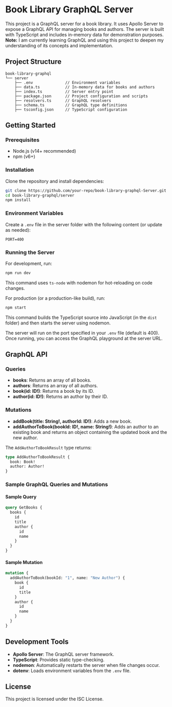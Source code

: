 # Book Library GraphQL Server

This project is a GraphQL server for a book library. It uses Apollo Server to expose a GraphQL API for managing books and authors. The server is built with TypeScript and includes in-memory data for demonstration purposes.  
**Note:** I am currently learning GraphQL and using this project to deepen my understanding of its concepts and implementation.

## Project Structure

```
book-library-graphql
└── server
    ├── .env              // Environment variables
    ├── data.ts           // In-memory data for books and authors
    ├── index.ts          // Server entry point
    ├── package.json      // Project configuration and scripts
    ├── resolvers.ts      // GraphQL resolvers
    ├── schema.ts         // GraphQL type definitions
    ├── tsconfig.json     // TypeScript configuration
```

## Getting Started

### Prerequisites

- Node.js (v14+ recommended)
- npm (v6+)

### Installation

Clone the repository and install dependencies:

```bash
git clone https://github.com/your-repo/book-library-graphql-Server.git
cd book-library-graphql/server
npm install
```

### Environment Variables

Create a `.env` file in the server folder with the following content (or update as needed):

```properties
PORT=400
```

### Running the Server

For development, run:

```bash
npm run dev
```

This command uses `ts-node` with nodemon for hot-reloading on code changes.

For production (or a production-like build), run:

```bash
npm start
```

This command builds the TypeScript source into JavaScript (in the `dist` folder) and then starts the server using nodemon.

The server will run on the port specified in your `.env` file (default is 400). Once running, you can access the GraphQL playground at the server URL.

## GraphQL API

### Queries

- **books**: Returns an array of all books.
- **authors**: Returns an array of all authors.
- **book(id: ID!)**: Returns a book by its ID.
- **author(id: ID!)**: Returns an author by their ID.

### Mutations

- **addBook(title: String!, authorId: ID!)**: Adds a new book.
- **addAuthorToBook(bookId: ID!, name: String!)**: Adds an author to an existing book and returns an object containing the updated book and the new author.

The `AddAuthorToBookResult` type returns:

```graphql
type AddAuthorToBookResult {
  book: Book!
  author: Author!
}
```

### Sample GraphQL Queries and Mutations

#### Sample Query

```graphql
query GetBooks {
  books {
    id
    title
    author {
      id
      name
    }
  }
}
```

#### Sample Mutation

```graphql
mutation {
  addAuthorToBook(bookId: "1", name: "New Author") {
    book {
      id
      title
    }
    author {
      id
      name
    }
  }
}
```

## Development Tools

- **Apollo Server**: The GraphQL server framework.
- **TypeScript**: Provides static type-checking.
- **nodemon**: Automatically restarts the server when file changes occur.
- **dotenv**: Loads environment variables from the `.env` file.

## License

This project is licensed under the ISC License.